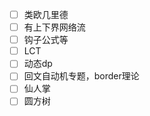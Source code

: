 - [ ] 类欧几里德
- [ ] 有上下界网络流
- [ ] 钩子公式等
- [ ] LCT
- [ ] 动态dp
- [ ] 回文自动机专题，border理论 
- [ ] 仙人掌
- [ ] 圆方树
